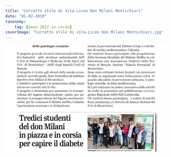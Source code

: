 ```yaml
---
title: "Corretto stile di vita-Liceo Don Milani Montichiari"
date: "01-02-2019"
taxonomy: 
    tag: [anno-2022-in-corso]
coverImage: "Corretto stile di vita-Liceo Don Milani Montichiari.jpg"
---
```


![Corretto stile di vita-Liceo Don Milani Montichiari](images/Corretto%20stile%20di%20vita-Liceo%20Don%20Milani%20Montichiari.jpg)
